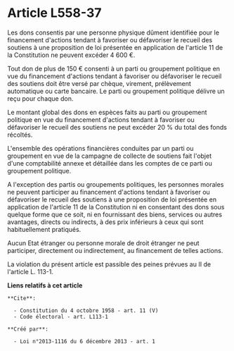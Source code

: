 # Article L558-37

Les dons consentis par une personne physique dûment identifiée pour le financement d'actions tendant à favoriser ou
défavoriser le recueil des soutiens à une proposition de loi présentée en application de l'article 11 de la Constitution ne
peuvent excéder 4 600 €. 

Tout don de plus de 150 € consenti à un parti ou groupement politique en vue du financement d'actions tendant à favoriser ou
défavoriser le recueil des soutiens doit être versé par chèque, virement, prélèvement automatique ou carte bancaire. Le parti
ou groupement politique délivre un reçu pour chaque don. 

Le montant global des dons en espèces faits au parti ou groupement politique en vue du financement d'actions tendant à
favoriser ou défavoriser le recueil des soutiens ne peut excéder 20 % du total des fonds récoltés. 

L'ensemble des opérations financières conduites par un parti ou groupement en vue de la campagne de collecte de soutiens fait
l'objet d'une comptabilité annexe et détaillée dans les comptes de ce parti ou groupement politique. 

A l'exception des partis ou groupements politiques, les personnes morales ne peuvent participer au financement d'actions
tendant à favoriser ou défavoriser le recueil des soutiens à une proposition de loi présentée en application de l'article 11
de la Constitution ni en consentant des dons sous quelque forme que ce soit, ni en fournissant des biens, services ou autres
avantages, directs ou indirects, à des prix inférieurs à ceux qui sont habituellement pratiqués. 

Aucun Etat étranger ou personne morale de droit étranger ne peut participer, directement ou indirectement, au financement de
telles actions. 

La violation du présent article est passible des peines prévues au II de l'article L. 113-1.

**Liens relatifs à cet article**

	**Cite**:

	  - Constitution du 4 octobre 1958 - art. 11 (V)
	  - Code électoral - art. L113-1

	**Créé par**:

	  - Loi n°2013-1116 du 6 décembre 2013 - art. 1
